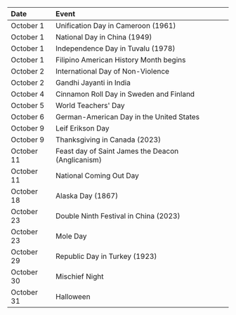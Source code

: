 | Date       | Event                                             |
|:-----------|:--------------------------------------------------|
| October 1  | Unification Day in Cameroon (1961)                |
| October 1  | National Day in China (1949)                      |
| October 1  | Independence Day in  Tuvalu (1978)                |
| October 1  | Filipino American History Month begins            |
| October 2  | International Day of Non-Violence                 |
| October 2  | Gandhi Jayanti in India                           |
| October 4  | Cinnamon Roll Day in Sweden and Finland           |
| October 5  | World Teachers' Day                               |
| October 6  | German-American Day in the United States          |
| October 9  | Leif Erikson Day                                  |
| October 9  | Thanksgiving in Canada (2023)                     |
| October 11 | Feast day of Saint James the Deacon (Anglicanism) |
| October 11 | National Coming Out Day                           |
| October 18 | Alaska Day (1867)                                 |
| October 23 | Double Ninth Festival in China (2023)             |
| October 23 | Mole Day                                          |
| October 29 | Republic Day in Turkey (1923)                     |
| October 30 | Mischief Night                                    |
| October 31 | Halloween                                         |
